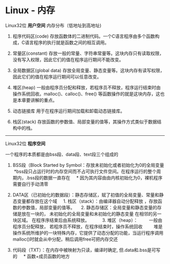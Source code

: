 # Linux - 内存

Linux32位 **用户空间** 内存分布（低地址到高地址)

1. 程序代码区(code)
    存放函数体的二进制代码。一个C语言程序由多个函数构成，C语言程序的执行就是函数之间的相互调用。
2. 常量区(constant)
    存放一般的常量、字符串常量等。这块内存只有读取权限，没有写入权限，因此它们的值在程序运行期间不能改变。

3. 全局数据区(global data)
    存放全局变量、静态变量等。这块内存有读写权限，因此它们的值在程序运行期间可以任意改变。

4. 堆区(heap)
    一般由程序员分配和释放，若程序员不释放，程序运行结束时由操作系统回收。malloc()、calloc()、free() 等函数操作的就是这块内存，这也是本章要讲解的重点。

5. 动态链接库
    用于在程序运行期间加载和卸载动态链接库。

6. 栈区(stack)
    存放函数的参数值、局部变量的值等，其操作方式类似于数据结构中的栈。

---

Linux32位 **程序空间**

一个程序的本质都是由bss段、data段、text段三个组成的

1. BSS段（Block Started by Symbol：存放未初始化或者初始化为0的全局变量
    *bss段只占运行时的内存空间而不占可执行文件空间。在程序运行的整个周期内，.bss段的数据一直存在
    * 因为其内容由由内核初始化为0，裸机程序需要自行手动清零

2. DATA区（已初始化的数据段）：静态存储区，赋了初值的全局变量、常量和静态变量都存放在这个域
    1. 栈区（stack）：由编译器自动分配释放 ，存放函数的参数值，局部变量的值等。
    2. 静态存储区：全局变量和静态变量的存储是放在一块的， 未初始化的全局变量和未初始化的静态变量 在相邻的另一块区域。 在程序序结束后由系统释放。　　
    3. 堆区（heap）：
        一般由程序员分配释放， 若程序员不释放，在程序结束时，操作系统回收
        堆是操作系统所维护的一块特殊内存，它提供了动态分配的功能，当运行程序调用malloc()时就会从中分配，稍后调用free可把内存交还

3. 代码段（TXT）：在内存中被映射为只读，编译时确定, 但.data和.bss是可写的
    * 函数+成员函数的地方
